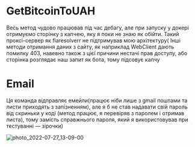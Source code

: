 # GetBitcoinToUAH
Весь метод чудово працював під час дебагу, але при запуску у докері отримуємо сторінку з капчею, яку я поки не знаю як обійти.
Такий проксі-сервер як flaresolverr не підтримував мою архітектуру(
Інші методи отримання даних з сайту, як наприклад WebClient дають помилку 403, навевно також з цієї причини нестачі прав доступу, або сторінка розглядає наш запит як бота, тому підсовує капчу
# Email
Ця команда відправляє емейли(працює ніби лише з gmail поштами та листи приходять з запізненням),
але я б не став надавати свій пароль від скриньки у коді (метод працює, я перевіряв з паролем і отримав листа), тому замість справжнього пароля, який я використовував при тестуванні — зірочки)

![photo_2022-07-27_13-09-00](https://user-images.githubusercontent.com/110110478/181267276-ebee291f-4731-478b-9c32-af9cb40fbec1.jpg)
